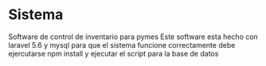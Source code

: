 # Sistema
Software de control de inventario para pymes 
Este software esta hecho con laravel 5.6 y mysql 
para que el sistema funcione correctamente debe ejercutarse
npm install
y ejecutar el script para la base de datos

